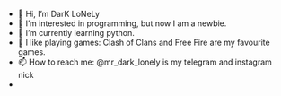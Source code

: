 - 👋 Hi, I’m DarK LoNeLy
- 👀 I’m interested in programming, but now I am a newbie.
- 🌱 I’m currently learning python.
- 💞 I like playing games: Clash of Clans and Free Fire are my favourite games.
- 📫 How to reach me: @mr_dark_lonely is my telegram and instagram nick
- 
